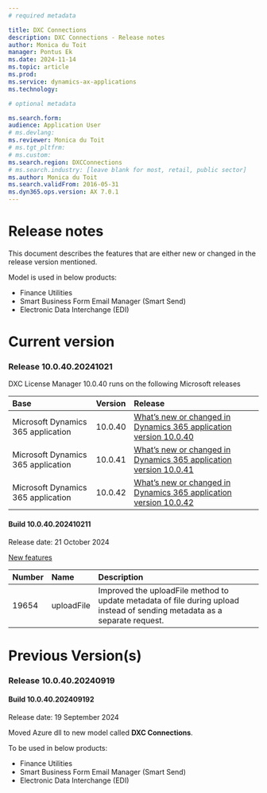 ```yaml
---
# required metadata

title: DXC Connections
description: DXC Connections - Release notes
author: Monica du Toit
manager: Pontus Ek
ms.date: 2024-11-14
ms.topic: article
ms.prod:
ms.service: dynamics-ax-applications
ms.technology:

# optional metadata

ms.search.form:
audience: Application User
# ms.devlang:
ms.reviewer: Monica du Toit
# ms.tgt_pltfrm:
# ms.custom:
ms.search.region: DXCConnections
# ms.search.industry: [leave blank for most, retail, public sector]
ms.author: Monica du Toit
ms.search.validFrom: 2016-05-31
ms.dyn365.ops.version: AX 7.0.1
---
```


# Release notes

This document describes the features that are either new or changed in the release version mentioned.

Model is used in below products:
- Finance Utilities
- Smart Business Form Email Manager (Smart Send)
- Electronic Data Interchange (EDI)

# Current version


### Release 10.0.40.20241021

DXC License Manager 10.0.40 runs on the following Microsoft releases

Base                               | Version | Release                                                                                                                                                         
:--------------------------------- | :------ | :-------------------------------------------------------------------------------------------------------------------------------------------------------------- 
Microsoft Dynamics 365 application | 10.0.40 | [What’s new or changed in Dynamics 365 application version 10.0.40](https://docs.microsoft.com/en-us/dynamics365/finance/get-started/whats-new-changed-10-0-40) 
Microsoft Dynamics 365 application | 10.0.41 | [What’s new or changed in Dynamics 365 application version 10.0.41](https://docs.microsoft.com/en-us/dynamics365/finance/get-started/whats-new-changed-10-0-41) 
Microsoft Dynamics 365 application	| 10.0.42 	  | [What’s new or changed in Dynamics 365 application version 10.0.42](https://docs.microsoft.com/en-us/dynamics365/finance/get-started/whats-new-changed-10-0-42)


#### Build 10.0.40.202410211
Release date: 21 October 2024

<ins>New features</ins>

Number	| Name			| Description
:--	    |:--		  	|:--	
19654   | uploadFile  | Improved the uploadFile method to update metadata of file during upload instead of sending metadata as a separate request.



# Previous Version(s)

### Release 10.0.40.20240919

#### Build 10.0.40.202409192
Release date: 19 September 2024

Moved Azure dll to new model called **DXC Connections**. 

To be used in below products:
- Finance Utilities
- Smart Business Form Email Manager (Smart Send)
- Electronic Data Interchange (EDI)

